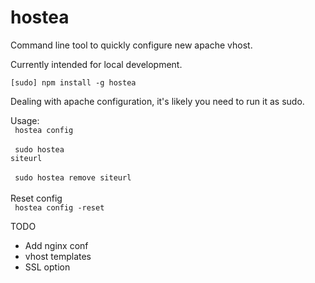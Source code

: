 # hostea

Command line tool to quickly configure new apache vhost.

Currently intended for local development.

<code>[sudo] npm install -g hostea</code>

Dealing with apache configuration, it's likely you need to run it as sudo.

Usage:<br>
<code>
hostea config
</code>
<br><br>
<code>
sudo hostea siteurl
</code>
<br><br>
<code>
sudo hostea remove siteurl
</code>
<br>
<br>
Reset config<br>
<code>
hostea config -reset
</code>

TODO
<br>
- Add nginx conf
- vhost templates
- SSL option


